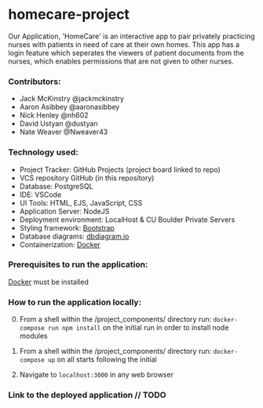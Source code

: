 # homecare-project

Our Application, 'HomeCare' is an interactive app to pair privately practicing nurses with patients in need of care at their own homes.  This app has a login feature which seperates the viewers of patient documents from the nurses, which enables permissions that are not given to other nurses.

### Contributors:
- Jack McKinstry @jackmckinstry
- Aaron Asibbey @aaronasibbey
- Nick Henley @nh602
- David Ustyan @dustyan
- Nate Weaver @Nweaver43

### Technology used:
- Project Tracker: GitHub Projects (project board linked to repo)
- VCS repository GitHub (in this repository)
- Database: PostgreSQL
- IDE: VSCode
- UI Tools: HTML, EJS, JavaScript, CSS
- Application Server: NodeJS
- Deployment environment: LocalHost & CU Boulder Private Servers
- Styling framework: [Bootstrap](https://getbootstrap.com/)
- Database diagrams: [dbdiagram.io](https://dbdiagram.io/)
- Containerization: [Docker](https://www.docker.com/)

### Prerequisites to run the application:
[Docker](https://www.docker.com/) must be installed

### How to run the application locally:
0. From a shell within the /project_components/ directory run: `docker-compose run npm install` on the initial run in order to install node modules

1. From a shell within the /project_components/ directory run: `docker-compose up` on all starts following the initial

2. Navigate to `localhost:3000` in any web browser

### Link to the deployed application // TODO
